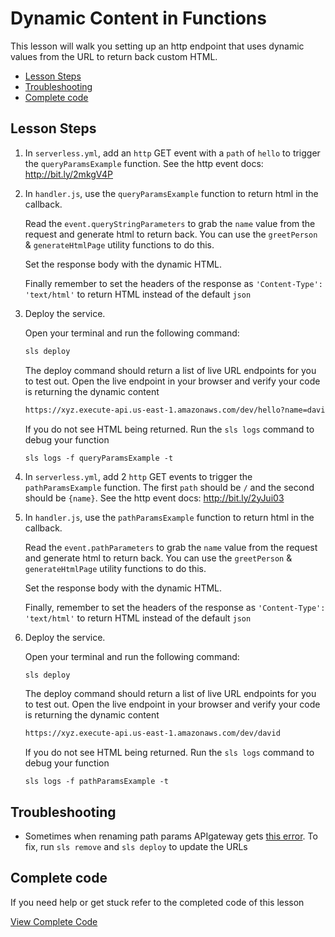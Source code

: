# Dynamic Content in Functions

This lesson will walk you setting up an http endpoint that uses dynamic values from the URL to return back custom HTML.

- [Lesson Steps](#lesson-steps)
- [Troubleshooting](#troubleshooting)
- [Complete code](#complete-code)

## Lesson Steps

1. In `serverless.yml`, add an `http` GET event with a `path` of `hello` to trigger the `queryParamsExample` function. See the http event docs: http://bit.ly/2mkgV4P

2. In `handler.js`, use the `queryParamsExample` function to return html in the callback.

    Read the `event.queryStringParameters` to grab the `name` value from the request and generate html to return back. You can use the `greetPerson` & `generateHtmlPage` utility functions to do this.

    Set the response body with the dynamic HTML.

    Finally remember to set the headers of the response as `'Content-Type': 'text/html'` to return HTML instead of the default `json`

3. Deploy the service.

    Open your terminal and run the following command:

    ```bash
    sls deploy
    ```

    The deploy command should return a list of live URL endpoints for you to test out. Open the live endpoint in your browser and verify your code is returning the dynamic content

    ```bash
    https://xyz.execute-api.us-east-1.amazonaws.com/dev/hello?name=david
    ```

    If you do not see HTML being returned. Run the `sls logs` command to debug your function

    ```
    sls logs -f queryParamsExample -t
    ```

4. In `serverless.yml`, add 2 `http` GET events to trigger the `pathParamsExample` function. The first `path` should be `/` and the second should be `{name}`. See the http event docs: http://bit.ly/2yJui03

5. In `handler.js`, use the `pathParamsExample` function to return html in the callback.

    Read the `event.pathParameters` to grab the `name` value from the request and generate html to return back. You can use the `greetPerson` & `generateHtmlPage` utility functions to do this.

    Set the response body with the dynamic HTML.

    Finally, remember to set the headers of the response as `'Content-Type': 'text/html'` to return HTML instead of the default `json`

6. Deploy the service.

    Open your terminal and run the following command:

    ```bash
    sls deploy
    ```

    The deploy command should return a list of live URL endpoints for you to test out. Open the live endpoint in your browser and verify your code is returning the dynamic content

    ```bash
    https://xyz.execute-api.us-east-1.amazonaws.com/dev/david
    ```

    If you do not see HTML being returned. Run the `sls logs` command to debug your function

    ```
    sls logs -f pathParamsExample -t
    ```




## Troubleshooting

- Sometimes when renaming path params APIgateway gets [this error](https://github.com/serverless/serverless/issues/3785). To fix, run `sls remove` and `sls deploy` to update the URLs


## Complete code

If you need help or get stuck refer to the completed code of this lesson

[View Complete Code](https://github.com/DavidWells/serverless-workshop/tree/master/lessons-code-complete/core-concepts/2-http-dynamic-content)
